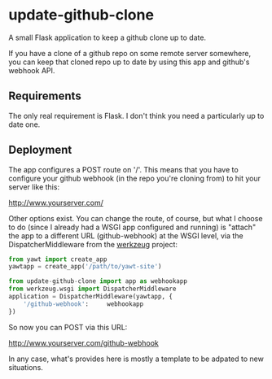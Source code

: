 # update-github-clone

A small Flask application to keep a github clone up to date.

If you have a clone of a github repo on some remote server somewhere, you
can keep that cloned repo up to date by using this app and github's webhook
API.

## Requirements

The only real requirement is Flask.  I don't think you need a particularly
up to date one.

## Deployment

The app configures a POST route on '/'.  This means that you have to configure 
your github webhook (in the repo you're cloning from) to hit your server like 
this:

http://www.yourserver.com/

Other options exist.  You can change the route, of course, but what I choose
to do (since I already had a WSGI app configured and running) is "attach"
the app to a different URL (github-webhook) at the WSGI level, via the 
DispatcherMiddleware from the [werkzeug][1] project:

```python
from yawt import create_app
yawtapp = create_app('/path/to/yawt-site')

from update-github-clone import app as webhookapp
from werkzeug.wsgi import DispatcherMiddleware
application = DispatcherMiddleware(yawtapp, {
    '/github-webhook':     webhookapp
})
```

So now you can POST via this URL:

http://www.yourserver.com/github-webhook

In any case, what's provides here is mostly a template to be adpated to new
situations.

[1]: https://github.com/mitsuhiko/werkzeug
